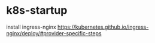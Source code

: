 # k8s-startup

install ingress-nginx
https://kubernetes.github.io/ingress-nginx/deploy/#provider-specific-steps